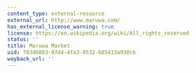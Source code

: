 ```yaml
---
content_type: external-resource
external_url: http://www.maruwa.com/
has_external_license_warning: true
license: https://en.wikipedia.org/wiki/All_rights_reserved
status: ''
title: Maruwa Market
uid: 783d6863-97d4-4fa3-9532-b85413a930cb
wayback_url: ''
---
```

